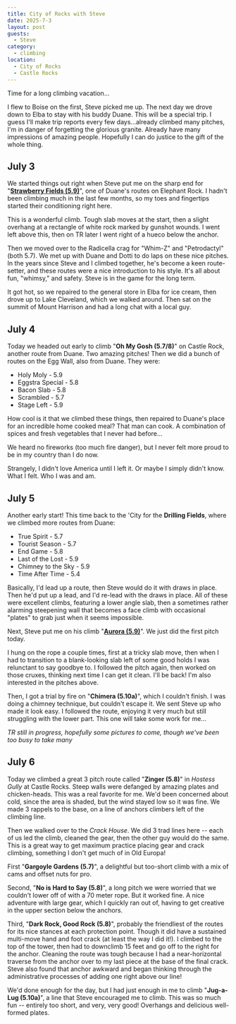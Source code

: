 ```yaml
---
title: City of Rocks with Steve
date: 2025-7-3
layout: post
guests:
  - Steve
category:
  - climbing
location:
  - City of Rocks
  - Castle Rocks
---
```


Time for a long climbing vacation...

I flew to Boise on the first, Steve picked me up. The next day we drove
down to Elba to stay with his buddy Duane. This will be a special trip.
I guess I'll make trip reports every few days...already climbed many
pitches, I'm in danger of forgetting the glorious granite. Already have
many impressions of amazing people. Hopefully I can do justice to the
gift of the whole thing.

## July 3

We started things out right when Steve put me on the sharp end for
"**[Strawberry Fields (5.9)](https://www.mountainproject.com/route/115409340/strawberry-fields)**", one of Duane's routes on Elephant Rock. I hadn't been climbing much in the
last few months, so my toes and fingertips started their conditioning right
here.

This is a wonderful climb. Tough slab moves at the start, then a slight
overhang at a rectangle of white rock marked by gunshot wounds. I went
left above this, then on TR later I went right of a hueco below the
anchor.

Then we moved over to the Radicella crag for "Whim-Z" and "Petrodactyl" (both
5.7). We met up with Duane and Dotti to do laps on these nice pitches.
In the years since Steve and I climbed together, he's become a keen
route-setter, and these routes were a nice introduction to his style.
It's all about fun, "whimsy," and safety. Steve is in the game for the
long term.

It got hot, so we repaired to the general store in Elba for ice cream,
then drove up to Lake Cleveland, which we walked around. Then sat on the
summit of Mount Harrison and had a long chat with a local guy.

## July 4

Today we headed out early to climb "**Oh My Gosh (5.7/8)**" on Castle Rock,
another route from Duane. Two amazing pitches! Then we did a bunch of
routes on the Egg Wall, also from Duane. They were:

* Holy Moly - 5.9
* Eggstra Special - 5.8
* Bacon Slab - 5.8
* Scrambled - 5.7
* Stage Left - 5.9

How cool is it that we climbed these things, then repaired to Duane's place
for an incredible home cooked meal? That man can cook. A combination
of spices and fresh vegetables that I never had before...

We heard no fireworks (too much fire danger), but I never felt more
proud to be in my country than I do now.

Strangely, I didn't love America until I left it. Or maybe I simply didn't
know. What I felt. Who I was and am.

## July 5

Another early start! This time back to the 'City for the **Drilling Fields**,
where we climbed more routes from Duane:

* True Spirit - 5.7
* Tourist Season - 5.7
* End Game - 5.8
* Last of the Lost - 5.9
* Chimney to the Sky - 5.9
* Time After Time - 5.4

Basically, I'd lead up a route, then Steve would do it with draws in place.
Then he'd put up a lead, and I'd re-lead with the draws in place.
All of these were excellent climbs, featuring a lower angle slab, then
a sometimes rather alarming steepening wall that becomes a face climb with
occasional "plates" to grab just when it seems impossible.

Next, Steve put me on his climb "**[Aurora (5.9)](https://www.mountainproject.com/route/125918697/aurora)**". We just did the first pitch today.

I hung on the rope a couple times, first at a tricky slab move, then
when I had to transition to a blank-looking slab left of some good holds
I was relunctant to say goodbye to. I followed the pitch again, then worked
on those cruxes, thinking next time I can get it clean. I'll be back! I'm
also interested in the pitches above.

Then, I got a trial by fire on "**Chimera (5.10a)**", which I couldn't finish.
I was doing a chimney technique, but couldn't escape it. We sent Steve up
who made it look easy. I followed the route, enjoying it very much but
still struggling with the lower part. This one will take some work for me...

*TR still in progress, hopefully some pictures to come, though we've been
too busy to take many*

## July 6

Today we climbed a great 3 pitch route called "**Zinger (5.8)**" in *Hostess Gully*
at Castle Rocks. Steep walls were defanged by amazing plates and chicken-heads.
This was a real favorite for me. We'd been concerned about cold, since the area is
shaded, but the wind stayed low so it was fine. We made 3 rappels to the base,
on a line of anchors climbers left of the climbing line.

Then we walked over to the *Crack House*. We did 3 trad lines here -- each of us
led the climb, cleaned the gear, then the other guy would do the same.
This is a great way to get maximum practice placing gear and crack climbing,
something I don't get much of in Old Europa!

First "**Gargoyle Gardens (5.7)**", a delightful but too-short climb with a mix
of cams and offset nuts for pro.

Second, "**No is Hard to Say (5.8)**", a long pitch we were worried that we
couldn't lower off of with a 70 meter rope. But it worked fine. A nice adventure
with large gear, which I quickly ran out of, having to get creative in the upper
section below the anchors.

Third, "**Dark Rock, Good Rock (5.8)**", probably the friendliest of the routes
for its nice stances at each protection point. Though it did have a sustained
multi-move hand and foot crack (at least the way I did it!). I climbed to the
top of the tower, then had to downclimb 15 feet and go off to the right
for the anchor. Cleaning the route was tough because I had a near-horizontal
traverse from the anchor over to my last piece at the base of the final crack.
Steve also found that anchor awkward and began thinking through the administrative
processes of adding one right above our line!

We'd done enough for the day, but I had just enough in me to climb
"**Jug-a-Lug (5.10a)**", a line that Steve encouraged me to climb. This was
so much fun -- entirely too short, and very, very good! Overhangs and delicious
well-formed plates.


